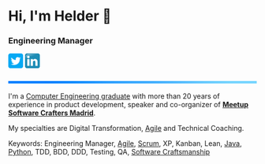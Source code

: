 # Hi, I'm Helder 👋
### Engineering Manager

[<img src="./img/twitter.png" alt="twitter" width="30"/>](https://twitter.com/HelderDOliveira)
[<img src="./img/linkedin.png" alt="linkedin" width="30"/>](https://linkedin.com/in/hemarque)

![](./img/blue-line.png)

I'm a [Computer Engineering graduate](https://ingenieria.ucab.edu.ve/informatica/) with more than 20 years of experience in product development, speaker and co-organizer of [**Meetup Software Crafters Madrid**](http://www.meetup.com/es/madswcraft/). 

My specialties are Digital Transformation, [Agile](https://agilemanifesto.org/) and Technical Coaching.

Keywords: Engineering Manager, [Agile](https://agilemanifesto.org/), [Scrum](https://scrumguides.org/), XP, Kanban, Lean, [Java](https://www.java.com/), [Python](https://www.python.org/), TDD, BDD, DDD, Testing, QA, [Software Craftsmanship](https://manifesto.softwarecraftsmanship.org/)
